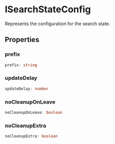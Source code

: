 # ISearchStateConfig

Represents the configuration for the search state.

## Properties

### prefix

```ts
prefix: string
```

### updateDelay

```ts
updateDelay: number
```

### noCleanupOnLeave

```ts
noCleanupOnLeave: boolean
```

### noCleanupExtra

```ts
noCleanupExtra: boolean
```
